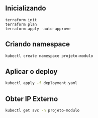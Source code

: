 ## Inicializando

```hcl
terraform init
terraform plan
terraform apply -auto-approve
```

## Criando namespace

```bash
kubectl create namespace projeto-modulo
```

## Aplicar o deploy

```bash
kubectl apply -f deployment.yaml
```

## Obter IP Externo

```bash
kubectl get svc -n projeto-modulo
```